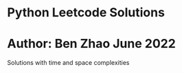 # Python Leetcode Solutions
# Author: Ben Zhao June 2022

Solutions with time and space complexities 
